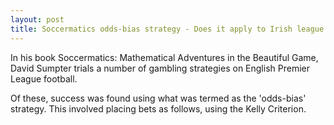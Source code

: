 ```yaml
---
layout: post
title: Soccermatics odds-bias strategy - Does it apply to Irish league football?
---
```


In his book Soccermatics: Mathematical Adventures in the Beautiful Game, David Sumpter trials a number of gambling strategies on English Premier League football.

Of these, success was found using what was termed as the 'odds-bias' strategy. This involved placing bets as follows, using the Kelly Criterion.
